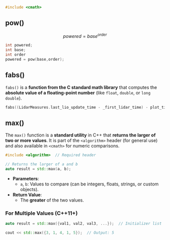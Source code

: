 
```cpp
#include <cmath>
```

## pow()
$$
powered = base^{order}
$$
```cpp
int powered;
int base;
int order
powered = pow(base,order);
```

## fabs()
`fabs()` is a **function from the C standard math library** that computes the **absolute value of a floating-point number** (like `float`, `double`, or `long double`).
```cpp
fabs((LidarMeasures.last_lio_update_time - _first_lidar_time) - plot_time)
```

## max()
The `max()` function is a **standard utility** in C++ that **returns the larger of two or more values**. It is part of the `<algorithm>` header (for general use) and also available in `<cmath>` for numeric comparisons.
```cpp
#include <algorithm>  // Required header

// Returns the larger of a and b
auto result = std::max(a, b);
```
- **Parameters**:
    - `a`, `b`: Values to compare (can be integers, floats, strings, or custom objects).
- **Return Value**:
    - The **greater** of the two values.
 ### **For Multiple Values (C++11+)**
 ```cpp
 auto result = std::max({val1, val2, val3, ...});  // Initializer list
```
```cpp
cout << std::max({3, 1, 4, 1, 5});  // Output: 5
```


